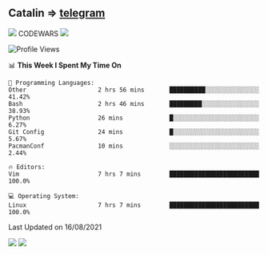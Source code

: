 ## Catalin => [telegram](https://t.me/catalinhimself) 
![](https://www.codewars.com/users/Catalinhimself/badges/micro) CODEWARS
![](https://github.com/Catalinhimself/Catalinhimself/blob/main/Sakura_Nene_CPP.jpg)

<!--START_SECTION:waka-->
![Profile Views](http://img.shields.io/badge/Profile%20Views-0-blue)

📊 **This Week I Spent My Time On** 

```text
💬 Programming Languages: 
Other                    2 hrs 56 mins       ██████████░░░░░░░░░░░░░░░   41.42% 
Bash                     2 hrs 46 mins       █████████░░░░░░░░░░░░░░░░   38.93% 
Python                   26 mins             █░░░░░░░░░░░░░░░░░░░░░░░░   6.27% 
Git Config               24 mins             █░░░░░░░░░░░░░░░░░░░░░░░░   5.67% 
PacmanConf               10 mins             ░░░░░░░░░░░░░░░░░░░░░░░░░   2.44%

🔥 Editors: 
Vim                      7 hrs 7 mins        █████████████████████████   100.0%

💻 Operating System: 
Linux                    7 hrs 7 mins        █████████████████████████   100.0%

```


 Last Updated on 16/08/2021
<!--END_SECTION:waka-->

![](https://github-readme-stats.vercel.app/api?username=catalinhimself&count_private=true&show_icons=true&theme=calm)
![](https://github-readme-stats.vercel.app/api/wakatime?username=catalinhimself&theme=calm)

  


